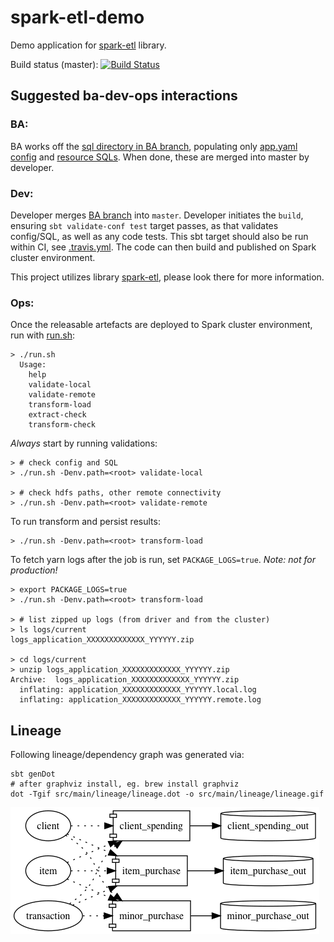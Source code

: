spark-etl-demo
==============

Demo application for [spark-etl](https://github.com/konrads/spark-etl) library.

Build status (master): [![Build Status](https://travis-ci.org/konrads/spark-etl-demo.svg?branch=master)](https://travis-ci.org/konrads/spark-etl-demo)

Suggested ba-dev-ops interactions
---------------------------------

### BA:
BA works off the [sql directory in BA branch](../../tree/BA), populating only [app.yaml config](../../tree/BA/src/main/resources/app.yaml) and [resource SQLs](../../tree/BA/src/main/resources). When done, these are merged into master by developer.

### Dev:
Developer merges [BA branch](../../tree/BA) into `master`. Developer initiates the `build`, ensuring `sbt validate-conf test` target passes, as that validates config/SQL, as well as any code tests. This sbt target should also be run within CI, see [.travis.yml](.travis.yml).
The code can then build and published on Spark cluster environment.

This project utilizes library [spark-etl](https://github.com/konrads/spark-etl), please look there for more information.

### Ops:
Once the releasable artefacts are deployed to Spark cluster environment, run with [run.sh](src/main/resources/run.sh):
```
> ./run.sh
  Usage:
    help
    validate-local
    validate-remote
    transform-load
    extract-check
    transform-check
```

*Always* start by running validations:
```
> # check config and SQL
> ./run.sh -Denv.path=<root> validate-local

> # check hdfs paths, other remote connectivity
> ./run.sh -Denv.path=<root> validate-remote
```

To run transform and persist results:
```
> ./run.sh -Denv.path=<root> transform-load
```

To fetch yarn logs after the job is run, set `PACKAGE_LOGS=true`. *Note: not for production!*
```
> export PACKAGE_LOGS=true
> ./run.sh -Denv.path=<root> transform-load

> # list zipped up logs (from driver and from the cluster)
> ls logs/current
logs_application_XXXXXXXXXXXXX_YYYYYY.zip

> cd logs/current
> unzip logs_application_XXXXXXXXXXXXX_YYYYYY.zip
Archive:  logs_application_XXXXXXXXXXXXX_YYYYYY.zip
  inflating: application_XXXXXXXXXXXXX_YYYYYY.local.log
  inflating: application_XXXXXXXXXXXXX_YYYYYY.remote.log
```

Lineage
-------
Following lineage/dependency graph was generated via:
```
sbt genDot
# after graphviz install, eg. brew install graphviz
dot -Tgif src/main/lineage/lineage.dot -o src/main/lineage/lineage.gif
```
![dot-lineage](src/main/lineage/lineage.gif)
